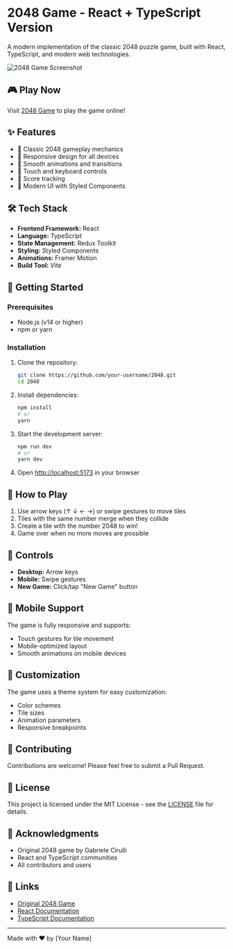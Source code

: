 # 2048 Game - React + TypeScript Version

A modern implementation of the classic 2048 puzzle game, built with React, TypeScript, and modern web technologies.

![2048 Game Screenshot](screenshot.png)

## 🎮 Play Now

Visit [2048 Game](https://your-deployment-url.netlify.app) to play the game online!

## ✨ Features

- 🎯 Classic 2048 gameplay mechanics
- 📱 Responsive design for all devices
- 🎨 Smooth animations and transitions
- 🔄 Touch and keyboard controls
- 💾 Score tracking
- 🌈 Modern UI with Styled Components

## 🛠️ Tech Stack

- **Frontend Framework:** React
- **Language:** TypeScript
- **State Management:** Redux Toolkit
- **Styling:** Styled Components
- **Animations:** Framer Motion
- **Build Tool:** Vite

## 🚀 Getting Started

### Prerequisites

- Node.js (v14 or higher)
- npm or yarn

### Installation

1. Clone the repository:
   ```bash
   git clone https://github.com/your-username/2048.git
   cd 2048
   ```

2. Install dependencies:
   ```bash
   npm install
   # or
   yarn
   ```

3. Start the development server:
   ```bash
   npm run dev
   # or
   yarn dev
   ```

4. Open [http://localhost:5173](http://localhost:5173) in your browser

## 🎯 How to Play

1. Use arrow keys (↑ ↓ ← →) or swipe gestures to move tiles
2. Tiles with the same number merge when they collide
3. Create a tile with the number 2048 to win!
4. Game over when no more moves are possible

## 🔧 Controls

- **Desktop:** Arrow keys
- **Mobile:** Swipe gestures
- **New Game:** Click/tap "New Game" button

## 📱 Mobile Support

The game is fully responsive and supports:
- Touch gestures for tile movement
- Mobile-optimized layout
- Smooth animations on mobile devices

## 🎨 Customization

The game uses a theme system for easy customization:
- Color schemes
- Tile sizes
- Animation parameters
- Responsive breakpoints

## 🤝 Contributing

Contributions are welcome! Please feel free to submit a Pull Request.

## 📄 License

This project is licensed under the MIT License - see the [LICENSE](LICENSE) file for details.

## 🙏 Acknowledgments

- Original 2048 game by Gabriele Cirulli
- React and TypeScript communities
- All contributors and users

## 🔗 Links

- [Original 2048 Game](https://play2048.co/)
- [React Documentation](https://reactjs.org/)
- [TypeScript Documentation](https://www.typescriptlang.org/)

---

Made with ❤️ by [Your Name]
